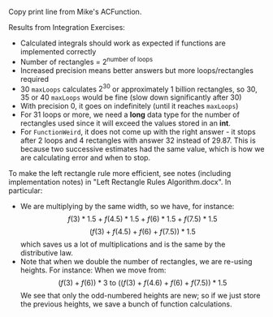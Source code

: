Copy print line from Mike's ACFunction.

Results from Integration Exercises:
- Calculated integrals should work as expected if functions are implemented correctly
- Number of rectangles = $2^{\text{number of loops}}$
- Increased precision means better answers but more loops/rectangles required
- 30 `maxLoops` calculates $2^{30}$ or approximately 1 billion rectangles, so 30, 35 or 40 `maxLoops` would be fine (slow down significantly after 30)
- With precision 0, it goes on indefinitely (until it reaches `maxLoops`)
- For 31 loops or more, we need a **long** data type for the number of rectangles used since it will exceed the values stored in an **int**.
- For `FunctionWeird`, it does not come up with the right answer - it stops after 2 loops and 4 rectangles with answer 32 instead of 29.87. This is because two successive estimates had the same value, which is how we are calculating error and when to stop.

To make the left rectangle rule more efficient, see notes (including implementation notes) in "Left Rectangle Rules Algorithm.docx". In particular:
- We are multiplying by the same width, so we have, for instance:
	$$f(3)*1.5 + f(4.5)*1.5 + f(6)*1.5 + f(7.5)*1.5$$
$$(f(3) + f(4.5) + f(6) + f(7.5))*1.5$$
	which saves us a lot of multiplications and is the same by the distributive law.
- Note that when we double the number of rectangles, we are re-using heights. For instance:
	When we move from:
$$(f(3) + f(6)) * 3\text { to }((f(3) + f(4.6) + f(6) + f(7.5)) * 1.5$$
	We see that only the odd-numbered heights are new; so if we just store the previous heights, we save a bunch of function calculations.
